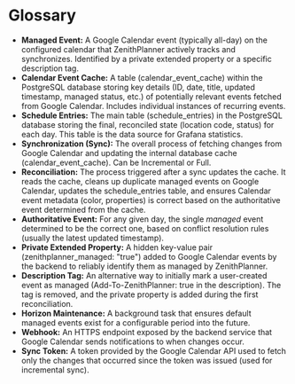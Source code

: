 # Glossary

* **Managed Event:** A Google Calendar event (typically all-day) on the configured calendar that ZenithPlanner actively tracks and synchronizes. Identified by a private extended property or a specific description tag.
* **Calendar Event Cache:** A table (calendar\_event\_cache) within the PostgreSQL database storing key details (ID, date, title, updated timestamp, managed status, etc.) of potentially relevant events fetched from Google Calendar. Includes individual instances of recurring events.
* **Schedule Entries:** The main table (schedule\_entries) in the PostgreSQL database storing the final, reconciled state (location code, status) for each day. This table is the data source for Grafana statistics.
* **Synchronization (Sync):** The overall process of fetching changes from Google Calendar and updating the internal database cache (calendar\_event\_cache). Can be Incremental or Full.
* **Reconciliation:** The process triggered after a sync updates the cache. It reads the cache, cleans up duplicate managed events on Google Calendar, updates the schedule\_entries table, and ensures Calendar event metadata (color, properties) is correct based on the authoritative event determined from the cache.
* **Authoritative Event:** For any given day, the single *managed* event determined to be the correct one, based on conflict resolution rules (usually the latest updated timestamp).
* **Private Extended Property:** A hidden key-value pair (zenithplanner\_managed: "true") added to Google Calendar events by the backend to reliably identify them as managed by ZenithPlanner.
* **Description Tag:** An alternative way to initially mark a user-created event as managed (Add-To-ZenithPlanner: true in the description). The tag is removed, and the private property is added during the first reconciliation.
* **Horizon Maintenance:** A background task that ensures default managed events exist for a configurable period into the future.
* **Webhook:** An HTTPS endpoint exposed by the backend service that Google Calendar sends notifications to when changes occur.
* **Sync Token:** A token provided by the Google Calendar API used to fetch only the changes that occurred since the token was issued (used for incremental sync).
